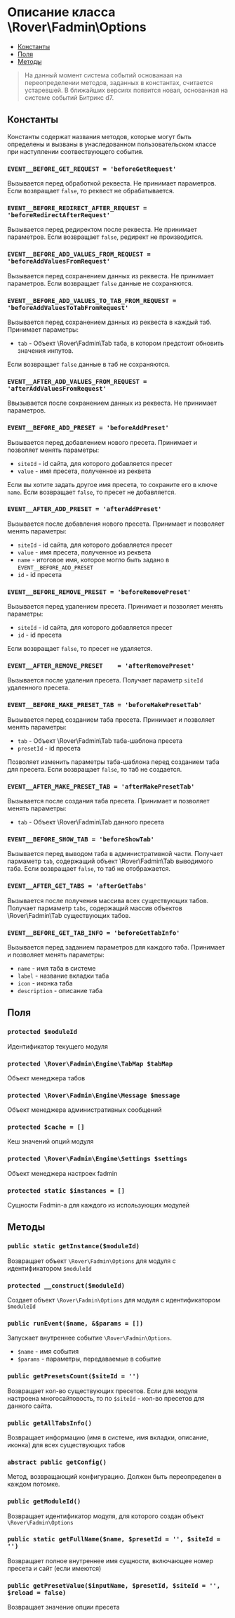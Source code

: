 # Описание класса \Rover\Fadmin\Options
* [Константы](#Константы)
* [Поля](#Поля)
* [Методы](#Методы)

> На данный момент система событий основанаая на переопределении методов, заданных в константах, считается устаревшей. В ближайших версиях появится новая, основанная на системе событий Битрикс d7.

## Константы
Константы содержат названия методов, которые могут быть определены и вызваны в унаследованном пользовательском классе при наступлении соотвествующего события.
### `EVENT__BEFORE_GET_REQUEST = 'beforeGetRequest'`
Вызывается перед обработкой реквеста. Не принимает параметров. Если возвращает `false`, то реквест не обрабатывается.
### `EVENT__BEFORE_REDIRECT_AFTER_REQUEST = 'beforeRedirectAfterRequest'`
Вызывается перед редиректом после реквеста. Не принимает параметров. Если возвращает `false`, редирект не производится.
### `EVENT__BEFORE_ADD_VALUES_FROM_REQUEST = 'beforeAddValuesFromRequest'`
Вызывается перед сохранением данных из реквеста. Не принимает параметров. Если возвращает `false` данные не сохраняются.
### `EVENT__BEFORE_ADD_VALUES_TO_TAB_FROM_REQUEST = 'beforeAddValuesToTabFromRequest'`
Вызывается перед сохранением данных из реквеста в каждый таб. Принимает параметры:
* `tab` - Объект \Rover\Fadmin\Tab таба, в котором предстоит обновить значения инпутов.

Если возвращает `false` данные в таб не сохраняются.
### `EVENT__AFTER_ADD_VALUES_FROM_REQUEST = 'afterAddValuesFromRequest'`
Ввызывается после сохранением данных из реквеста. Не принимает параметров.
### `EVENT__BEFORE_ADD_PRESET = 'beforeAddPreset'`
Вызывается перед добавлением нового пресета. Принимает и позволяет менять параметры:
* `siteId` - id сайта, для которого добавляется пресет
* `value` - имя пресета, полученное из реквета

Если вы хотите задать другое имя пресета, то сохраните его в ключе `name`. Если возвращает `false`, то пресет не добавляется.
### `EVENT__AFTER_ADD_PRESET = 'afterAddPreset'`
Вызывается после добавления нового пресета. Принимает и позволяет менять параметры:
* `siteId` - id сайта, для которого добавляется пресет
* `value` - имя пресета, полученное из реквета
* `name`  - итоговое имя, которое могло быть задано в `EVENT__BEFORE_ADD_PRESET`   
* `id`    - id пресета

### `EVENT__BEFORE_REMOVE_PRESET = 'beforeRemovePreset'`
Вызывается перед удалением пресета. Принимает и позволяет менять параметры:                                	
* `siteId` - id сайта, для которого добавляется пресет
* `id`    - id пресета
    
Если возвращает `false`, то пресет не удаляется. 
### `EVENT__AFTER_REMOVE_PRESET    = 'afterRemovePreset'`
Вызывается после удаления пресета. Получает параметр `siteId` удаленного пресета.
### `EVENT__BEFORE_MAKE_PRESET_TAB = 'beforeMakePresetTab'`
Вызывается перед созданием таба пресета. Принимает и позволяет менять параметры:
* `tab` - Объект \Rover\Fadmin\Tab таба-шаблона пресета
* `presetId`    - id пресета

Позволяет изменить параметры таба-шаблона перед созданием таба для пресета. Если возвращает `false`, то таб не создается.  
### `EVENT__AFTER_MAKE_PRESET_TAB = 'afterMakePresetTab'`
Вызывается после создания таба пресета. Принимает и позволяет менять параметры:
* `tab` - Объект \Rover\Fadmin\Tab данного пресета

### `EVENT__BEFORE_SHOW_TAB = 'beforeShowTab'`
Вызывается перед выводом таба в административной части. Получает пармаметр `tab`, содержащий объект \Rover\Fadmin\Tab выводимого таба. Если возвращает `false`, то таб не отображается.  
### `EVENT__AFTER_GET_TABS = 'afterGetTabs'`
Вызывается после получения массива всех существующих табов. Получает пармаметр `tabs`, содержащий массив объектов \Rover\Fadmin\Tab существующих табов.  
### `EVENT__BEFORE_GET_TAB_INFO = 'beforeGetTabInfo'`
Вызывается перед заданием параметров для каждого таба. Принимает и позволяет менять параметры:
* `name` - имя таба в системе
* `label` - название вкладки таба
* `icon` - иконка таба
* `description` - описание таба

## Поля
### `protected $moduleId`
Идентификатор текущего модуля
### `protected \Rover\Fadmin\Engine\TabMap $tabMap`  
Объект менеджера табов
### `protected \Rover\Fadmin\Engine\Message $message` 
Объект менеджера административных сообщений
### `protected $cache = []`
Кеш значений опций модуля
### `protected \Rover\Fadmin\Engine\Settings $settings`
Объект менеджера настроек fadmin
### `protected static $instances = []`
Сущности Fadmin-а для каждого из использующих модулей
## Методы
### `public static getInstance($moduleId)`
Возвращает объект `\Rover\Fadmin\Options` для модуля с идентификатором `$moduleId`
### `protected __construct($moduleId)`
Создает объект `\Rover\Fadmin\Options` для модуля с идентификатором `$moduleId`
### `public runEvent($name, &$params = [])` 
Запускает внутреннее событие `\Rover\Fadmin\Options`.
* `$name` - имя события
* `$params` - параметры, передаваемые в событие

### `public getPresetsCount($siteId = '')`
Возвращает кол-во существующих пресетов. Если для модуля настроена многосайтовость, то по `$siteId` - кол-во пресетов для данного сайта.
### `public getAllTabsInfo()` 
Возвращает информацию (имя в системе, имя вкладки, описание, иконка) для всех существующих табов
### `abstract public getConfig()`
Метод, возвращающий конфигурацию. Должен быть переопределен в каждом потомке.
### `public getModuleId()`
Возвращает идентификатор модуля, для которого создан объект `\Rover\Fadmin\Options`
### `public static getFullName($name, $presetId = '', $siteId = '')`
Возвращает полное внутреннее имя сущности, включающее номер пресета и сайт (если имеются)
### `public getPresetValue($inputName, $presetId, $siteId = '', $reload = false)`
Возвращает значение опции пресета